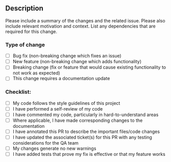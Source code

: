 ## Description

Please include a summary of the changes and the related issue. Please also include relevant motivation and context. List any dependencies that are required for this change.

### Type of change

- [ ] Bug fix (non-breaking change which fixes an issue)
- [ ] New feature (non-breaking change which adds functionality)
- [ ] Breaking change (fix or feature that would cause existing functionality to not work as expected)
- [ ] This change requires a documentation update

### Checklist:

- [ ] My code follows the style guidelines of this project
- [ ] I have performed a self-review of my code
- [ ] I have commented my code, particularly in hard-to-understand areas
- [ ] Where applicable, I have made corresponding changes to the documentation
- [ ] I have annotated this PR to describe the important files/code changes
- [ ] I have updated the associated ticket(s) for this PR with any testing considerations for the QA team
- [ ] My changes generate no new warnings
- [ ] I have added tests that prove my fix is effective or that my feature works
